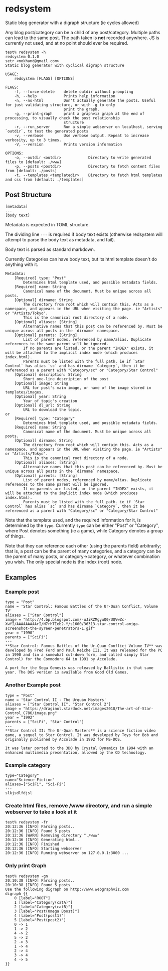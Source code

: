 # redsystem
Static blog generator with a digraph structure (ie cycles allowed)

Any blog post/category can be a child of any post/category. Multiple paths can lead to the same post. The path taken is **not** recorded anywhere. JS is currently not used, and at no point should ever be required.

```
test% redsystem -h
redsystem 0.1.0
setr <nokhand@gmail.com>
Static blog generator with cyclical digraph structure

USAGE:
    redsystem [FLAGS] [OPTIONS]

FLAGS:
    -f, --force-delete    delete outdir without prompting
    -h, --help            Prints help information
    -n, --no-html         Don't actually generate the posts. Useful for just validating structure, or with -g to only
                          print the graph.
    -g, --print-graph     print a graphviz graph at the end of processing, to visually check the post relationship
                          structure
    -r, --run_server      Run a simple webserver on localhost, serving `outdir`, to test the generated posts
    -v, --verbose         Use verbose output. Repeat to increase verbosity, up to 3 times.
    -V, --version         Prints version information

OPTIONS:
    -o, --outdir <outdir>            Directory to write generated files to [default: ./www]
    -p, --posts <postdir>            Directory to fetch content files from [default: ./posts]
    -t, --templates <templatedir>    Directory to fetch html templates and css from [default: ./templates]
```

## Post Structure
```
[metadata]
---
[body text]
```
Metadata is expected in TOML structure.

The dividing line `---` is required if body text exists (otherwise redsystem will attempt to parse the body text as metadata, and fail).

Body text is parsed as standard markdown.

Currently Categories can have body text, but its html template doesn't do anything with it.
```
Metadata:
    [Required] type: "Post"
        Determines html template used, and possible metadata fields.
    [Required] name: String
        Canonical name of the document. Must be unique across all posts.
    [Optional] dirname: String
        The directory from root which will contain this. Acts as a namespace, and appears in the URL when visiting the page. ie "Artists" or "Artists/Tokyo". 
        This is the canonical root directory of a node.
    [Optional] aliases: [String]
        Alternative names that this post can be referenced by. Must be unique across all posts in the `dirname` namespace.
    [Optional] parents: [String]
        List of parent nodes, referenced by name/alias. Duplicate references to the same parent will be ignored.
        If no parents are listed, or the parent "INDEX" exists, it will be attached to the implicit index node (which produces index.html).
        Parents must be listed with the full path. ie if `Star Control` has alias `sc` and has dirname `Category`, then it be referenced as a parent with "Category/sc" or "Category/Star Control"
    [Optional] description: String
        Short one-line description of the post
    [Optional] image: String
        URL for post's main image, or name of the image stored in templates/images.
    [Optional] year: String
        Year of topic's creation
    [Optional] dl_url: String
        URL to download the topic.
or
    [Required] type: "Category"
        Determines html template used, and possible metadata fields.
    [Required] name: String
        Canonical name of the document. Must be unique across all posts.
    [Optional] dirname: String
        The directory from root which will contain this. Acts as a namespace, and appears in the URL when visiting the page. ie "Artists" or "Artists/Tokyo". 
        This is the canonical root directory of a node.
    [Optional] aliases: [String]
        Alternative names that this post can be referenced by. Must be unique across all posts in the `dirname` namespace.
    [Optional] parents: [String]
        List of parent nodes, referenced by name/alias. Duplicate references to the same parent will be ignored.
        If no parents are listed, or the parent "INDEX" exists, it will be attached to the implicit index node (which produces index.html).
        Parents must be listed with the full path. ie if `Star Control` has alias `sc` and has dirname `Category`, then it be referenced as a parent with "Category/sc" or "Category/Star Control"
```
Note that the template used, and the required information for it, is determined by the `type`. Currently `type` can be either "Post" or "Category", where Post denotes something (ie a game), while Category denotes a group of things. 

Note that they can reference each other (using the parents field) arbitrarily; that is, a post can be the parent of many categories, and a category can be the parent of many posts, or category-\>category, or whatever combination you wish. The only special node is the index (root) node.

## Examples

### Example post
```
type = "Post"
name = 'Star Control: Famous Battles of the Ur-Quan Conflict, Volume IV'
aliases = ["Star Control"]
image = "http://4.bp.blogspot.com/-uJiRZMgyuQ0/UQVwZc-XwYI/AAAAAAAAArI/N7rhTIeb2-Y/s1600/36313-star-control-amiga-screenshot-the-syreen-penetrators-1.gif"
year = "1990"
parents = ["SciFi"]
---
**Star Control: Famous Battles of the Ur-Quan Conflict Volume IV** was developed by Fred Ford and Paul Reiche III. It was released for the PC in 1990 and (in a somewhat cut-down form, and called simply Star Control) for the Commodore 64 in 1991 by Accolade. 

A port for the Sega Genesis was released by Ballistic in that same year. The DOS version is available from Good Old Games.
```
### Another Example post
```
type = "Post"
name = 'Star Control II - The Urquan Masters'
aliases = ["Star Control II", "Star Control 2"]
image = "https://draginol.stardock.net/images2018/The-art-of-Star-Control_C786/image.png"
year = "1992"
parents = ["SciFi", "Star Control"]
---
**Star Control II: The Ur-Quan Masters** is a science fiction video game, a sequel to Star Control. It was developed by Toys for Bob and originally published by Accolade in 1992 for MS-DOS. 

It was later ported to the 3DO by Crystal Dynamics in 1994 with an enhanced multimedia presentation, allowed by the CD technology.
```

### Example category
```
type="Category"
name="Science Fiction"
aliases=["SciFi", "Sci-Fi"]
---
slkjsdlfdjsl
```

### Create html files, remove /www directory, and run a simple webserver to take a look at it
```
test% redsystem -fr
20:12:36 [INFO] Parsing posts..
20:12:36 [INFO] Found 5 posts
20:12:36 [WARN] Removing directory "./www"
20:12:36 [INFO] Generating html..
20:12:36 [INFO] Finished
20:12:36 [INFO] Starting webserver
20:12:36 [INFO] Running webserver on 127.0.0.1:3000 ...
```

### Only print Graph
```
test% redsystem -gn
20:10:38 [INFO] Parsing posts..
20:10:38 [INFO] Found 5 posts
Use the following digraph on http://www.webgraphviz.com
digraph {{
    0 [label="ROOT"]
    1 [label="Category(catA)"]
    2 [label="Category(catB)"]
    3 [label="Post(Omega Boost)"]
    4 [label="Post(post1)"]
    5 [label="Post(post2)"]
    0 -> 1
    1 -> 2
    4 -> 2
    5 -> 2
    2 -> 3
    1 -> 4
    2 -> 4
    3 -> 4
    4 -> 5
}}
```

